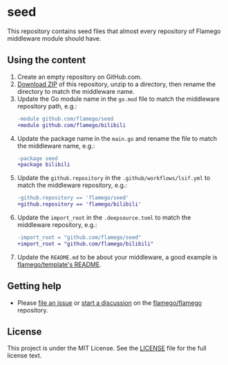 # seed

This repository contains seed files that almost every repository of Flamego middleware module should have.

## Using the content

1. Create an empty repository on GitHub.com.
1. [Download ZIP](https://github.com/flamego/seed/archive/refs/heads/main.zip) of this repository, unzip to a directory, then rename the directory to match the middleware name.
1. Update the Go module name in the `go.mod` file to match the middleware repository path, e.g.:
    ```diff
    -module github.com/flamego/seed
    +module github.com/flamego/bilibili
    ```
1. Update the package name in the `main.go` and rename the file to match the middleware name, e.g.:
    ```diff
    -package seed
    +package bilibili
    ```
1. Update the `github.repository` in the `.github/workflows/lsif.yml` to match the middleware repository, e.g.:
    ```diff
    -github.repository == 'flamego/seed'
    +github.repository == 'flamego/bilibili'
    ```
1. Update the `import_root` in the `.deepsource.toml` to match the middleware repository, e.g.:
    ```diff
    -import_root = "github.com/flamego/seed"
    +import_root = "github.com/flamego/bilibili"
    ```
3. Update the `README.md` to be about your middleware, a good example is [flamego/template's README](https://github.com/flamego/template/blob/main/README.md).

## Getting help

- Please [file an issue](https://github.com/flamego/flamego/issues) or [start a discussion](https://github.com/flamego/flamego/discussions) on the [flamego/flamego](https://github.com/flamego/flamego) repository.

## License

This project is under the MIT License. See the [LICENSE](LICENSE) file for the full license text.
